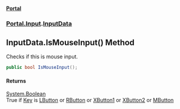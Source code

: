 #### [Portal](index.md 'index')
### [Portal.Input](Portal.Input.md 'Portal.Input').[InputData](InputData.md 'Portal.Input.InputData')

## InputData.IsMouseInput() Method

Checks if this is mouse input.

```csharp
public bool IsMouseInput();
```

#### Returns
[System.Boolean](https://docs.microsoft.com/en-us/dotnet/api/System.Boolean 'System.Boolean')  
True if [Key](InputData.Key.md 'Portal.Input.InputData.Key') is [LButton](EKey.md#Portal.Input.EKey.LButton 'Portal.Input.EKey.LButton') or [RButton](EKey.md#Portal.Input.EKey.RButton 'Portal.Input.EKey.RButton') or [XButton1](EKey.md#Portal.Input.EKey.XButton1 'Portal.Input.EKey.XButton1') or [XButton2](EKey.md#Portal.Input.EKey.XButton2 'Portal.Input.EKey.XButton2') or [MButton](EKey.md#Portal.Input.EKey.MButton 'Portal.Input.EKey.MButton')